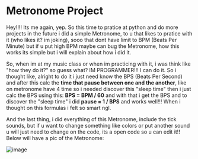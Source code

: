 # Metronome Project

  Hey!!!! Its me again, yep. So this time to pratice at python and do more projects in the future i did a simple Metronome, to u that likes to pratice with it (who likes it? im joking), sooo that dont have limit to BPM (Beats Per Minute) but if u put high BPM maybe can bug the Metronome, how this works its simple but i will explain about how i did it.

  So, when im at my music class or when im practicing with it, i was think like "how they do it?" so guess what? IM PROGRAMMER!!! I can do it. So i thought like, alright to do it i just need know the BPS (Beats Per Second) and after this calc the **time that pause between one and the another**, like on metronome have 4 time so i needed discover this "sleep time"
then i just calc the BPS using this: **BPS = BPM / 60** and with that i get the BPS and to discover the "sleep time" i did **pause = 1 / BPS** and works well!!! When i thought on this formulas i felt so smart ngl.

  And the last thing, i did everything of this Metronome, include the tick sounds, but if u want to change something like colors or put another sound u will just need to change on the code, its a open code so u can edit it!! Below will have a pic of the Metronome:    

![image](https://github.com/user-attachments/assets/0c100920-169e-4634-850d-c365ee33ce0b)
